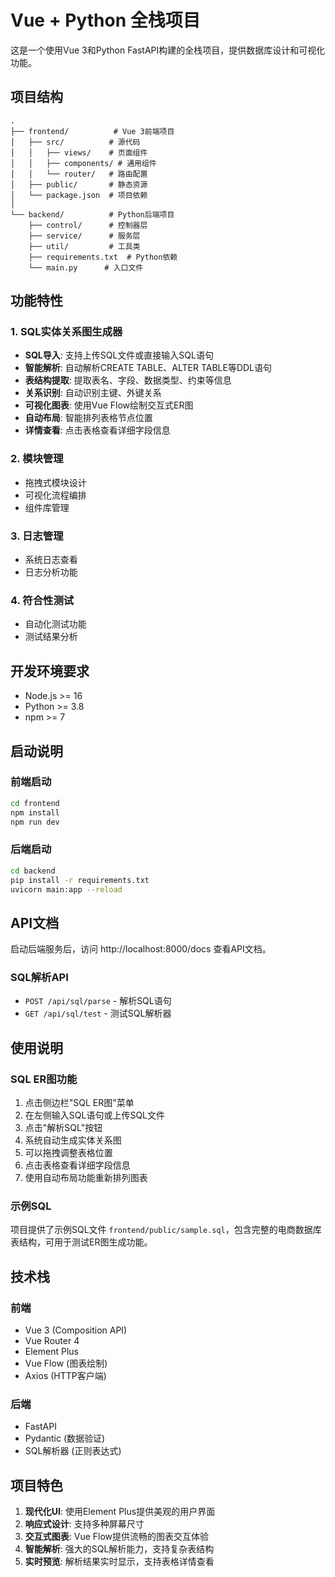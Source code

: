 # Vue + Python 全栈项目

这是一个使用Vue 3和Python FastAPI构建的全栈项目，提供数据库设计和可视化功能。

## 项目结构

```
.
├── frontend/          # Vue 3前端项目
│   ├── src/          # 源代码
│   │   ├── views/    # 页面组件
│   │   ├── components/ # 通用组件
│   │   └── router/   # 路由配置
│   ├── public/       # 静态资源
│   └── package.json  # 项目依赖
│
└── backend/          # Python后端项目
    ├── control/      # 控制器层
    ├── service/      # 服务层
    ├── util/         # 工具类
    ├── requirements.txt  # Python依赖
    └── main.py      # 入口文件
```

## 功能特性

### 1. SQL实体关系图生成器
- **SQL导入**: 支持上传SQL文件或直接输入SQL语句
- **智能解析**: 自动解析CREATE TABLE、ALTER TABLE等DDL语句
- **表结构提取**: 提取表名、字段、数据类型、约束等信息
- **关系识别**: 自动识别主键、外键关系
- **可视化图表**: 使用Vue Flow绘制交互式ER图
- **自动布局**: 智能排列表格节点位置
- **详情查看**: 点击表格查看详细字段信息

### 2. 模块管理
- 拖拽式模块设计
- 可视化流程编排
- 组件库管理

### 3. 日志管理
- 系统日志查看
- 日志分析功能

### 4. 符合性测试
- 自动化测试功能
- 测试结果分析

## 开发环境要求

- Node.js >= 16
- Python >= 3.8
- npm >= 7

## 启动说明

### 前端启动
```bash
cd frontend
npm install
npm run dev
```

### 后端启动
```bash
cd backend
pip install -r requirements.txt
uvicorn main:app --reload
```

## API文档

启动后端服务后，访问 http://localhost:8000/docs 查看API文档。

### SQL解析API
- `POST /api/sql/parse` - 解析SQL语句
- `GET /api/sql/test` - 测试SQL解析器

## 使用说明

### SQL ER图功能
1. 点击侧边栏"SQL ER图"菜单
2. 在左侧输入SQL语句或上传SQL文件
3. 点击"解析SQL"按钮
4. 系统自动生成实体关系图
5. 可以拖拽调整表格位置
6. 点击表格查看详细字段信息
7. 使用自动布局功能重新排列图表

### 示例SQL
项目提供了示例SQL文件 `frontend/public/sample.sql`，包含完整的电商数据库表结构，可用于测试ER图生成功能。

## 技术栈

### 前端
- Vue 3 (Composition API)
- Vue Router 4
- Element Plus
- Vue Flow (图表绘制)
- Axios (HTTP客户端)

### 后端
- FastAPI
- Pydantic (数据验证)
- SQL解析器 (正则表达式)

## 项目特色

1. **现代化UI**: 使用Element Plus提供美观的用户界面
2. **响应式设计**: 支持多种屏幕尺寸
3. **交互式图表**: Vue Flow提供流畅的图表交互体验
4. **智能解析**: 强大的SQL解析能力，支持复杂表结构
5. **实时预览**: 解析结果实时显示，支持表格详情查看 